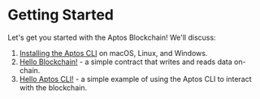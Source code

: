 # Getting Started

Let's get you started with the Aptos Blockchain! We'll discuss:

1. [Installing the Aptos CLI](getting_started/installation.md) on macOS, Linux, and Windows.
2. [Hello Blockchain!](getting_started/hello_blockchain.md) - a simple contract that writes and reads data on-chain.
3. [Hello Aptos CLI!](getting_started/hello_aptos_cli.md) - a simple example of using the Aptos CLI to interact with the
   blockchain.